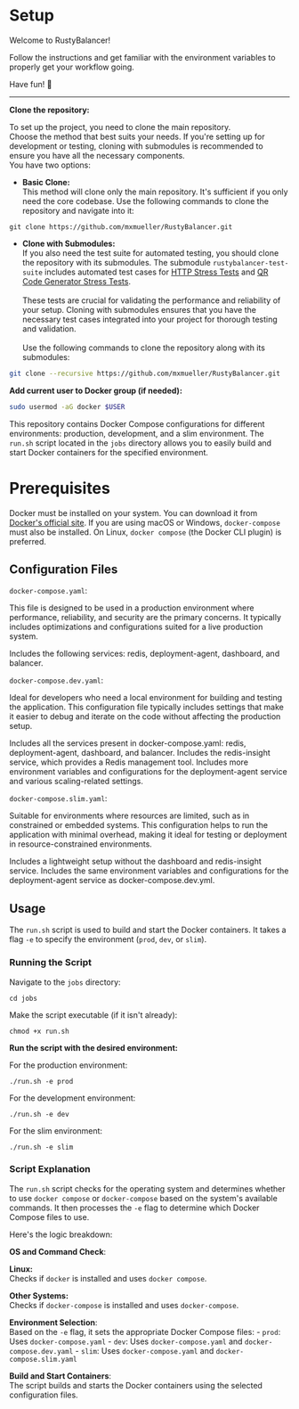 # Setup
Welcome to RustyBalancer!

Follow the instructions and get familiar with the environment variables to properly get your workflow going.

Have fun! 🦀

----
**Clone the repository:**

To set up the project, you need to clone the main repository. <br>
Choose the method that best suits your needs. If you're setting up for development or testing, cloning with submodules is recommended to ensure you have all the necessary components. <br>
You have two options:

- **Basic Clone:** <br>
   This method will clone only the main repository. It's sufficient if you only need the core codebase.
   Use the following commands to clone the repository and navigate into it:

```shell  
git clone https://github.com/mxmueller/RustyBalancer.git
```

- **Clone with Submodules:** <br>
   If you also need the test suite for automated testing, you should clone the repository with its submodules. 
   The submodule `rustybalancer-test-suite` includes automated test cases for [HTTP Stress Tests](https://github.com/mxmueller/rustybalancer-test-suite/blob/main/http-stress/README.md) and [QR Code Generator Stress Tests](https://github.com/mxmueller/rustybalancer-test-suite/tree/main/qr-code). <br> <br>
   These tests are crucial for validating the performance and reliability of your setup.
   Cloning with submodules ensures that you have the necessary test cases integrated into your project for thorough testing and validation. <br> <br>
   Use the following commands to clone the repository along with its submodules: <br>
```bash
git clone --recursive https://github.com/mxmueller/RustyBalancer.git
``` 

**Add current user to Docker group (if needed):**

```bash
sudo usermod -aG docker $USER
```

This repository contains Docker Compose configurations for different environments: production, development, and a slim environment. 
The `run.sh` script located in the `jobs` directory allows you to easily build and start Docker containers for the specified environment.

# Prerequisites

Docker must be installed on your system. You can download it from [Docker's official site](https://www.docker.com/products/docker-desktop).
If you are using macOS or Windows, `docker-compose` must also be installed. On Linux, `docker compose` (the Docker CLI plugin) is preferred.

## Configuration Files

`docker-compose.yaml`:

This file is designed to be used in a production environment where performance, reliability, and security are the primary concerns.
It typically includes optimizations and configurations suited for a live production system.

Includes the following services: redis, deployment-agent, dashboard, and balancer.

`docker-compose.dev.yaml`: 

Ideal for developers who need a local environment for building and testing the application. 
This configuration file typically includes settings that make it easier to debug and iterate on the code without affecting the production setup.

Includes all the services present in docker-compose.yaml: redis, deployment-agent, dashboard, and balancer.
Includes the redis-insight service, which provides a Redis management tool.
Includes more environment variables and configurations for the deployment-agent service and various scaling-related settings.

`docker-compose.slim.yaml`: 

Suitable for environments where resources are limited, such as in constrained or embedded systems.
This configuration helps to run the application with minimal overhead, making it ideal for testing or deployment in resource-constrained environments.

Includes a lightweight setup without the dashboard and redis-insight service.
Includes the same environment variables and configurations for the deployment-agent service as docker-compose.dev.yml.

## Usage

The `run.sh` script is used to build and start the Docker containers. It takes a flag `-e` to specify the environment (`prod`, `dev`, or `slim`).

### Running the Script

Navigate to the `jobs` directory:
```shell
cd jobs
```

Make the script executable (if it isn't already):
```shell
chmod +x run.sh
```

**Run the script with the desired environment:**

For the production environment:

```shell
./run.sh -e prod
```

For the development environment:

```shell
./run.sh -e dev
```

For the slim environment:

```shell
./run.sh -e slim
```

### Script Explanation

The `run.sh` script checks for the operating system and determines whether to use `docker compose` or `docker-compose` based on the system's available commands. It then processes the `-e` flag to determine which Docker Compose files to use.

Here's the logic breakdown:

**OS and Command Check**:

**Linux:** <br>
Checks if `docker` is installed and uses `docker compose`.

**Other Systems:** <br>
Checks if `docker-compose` is installed and uses `docker-compose`.

**Environment Selection**: <br>
Based on the `-e` flag, it sets the appropriate Docker Compose files:
     - `prod`: Uses `docker-compose.yaml`
     - `dev`: Uses `docker-compose.yaml` and `docker-compose.dev.yaml`
     - `slim`: Uses `docker-compose.yaml` and `docker-compose.slim.yaml`

**Build and Start Containers**: <br>
The script builds and starts the Docker containers using the selected configuration files.
